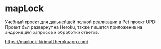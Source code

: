 # mapLock

Учебный проект для дальнейшей полной реализации в Pet проект
UPD: Проект был развернут на Heroku, также пишется приложение на андроид для запросов и обработки ответов.

https://maplock-kirimatt.herokuapp.com/
